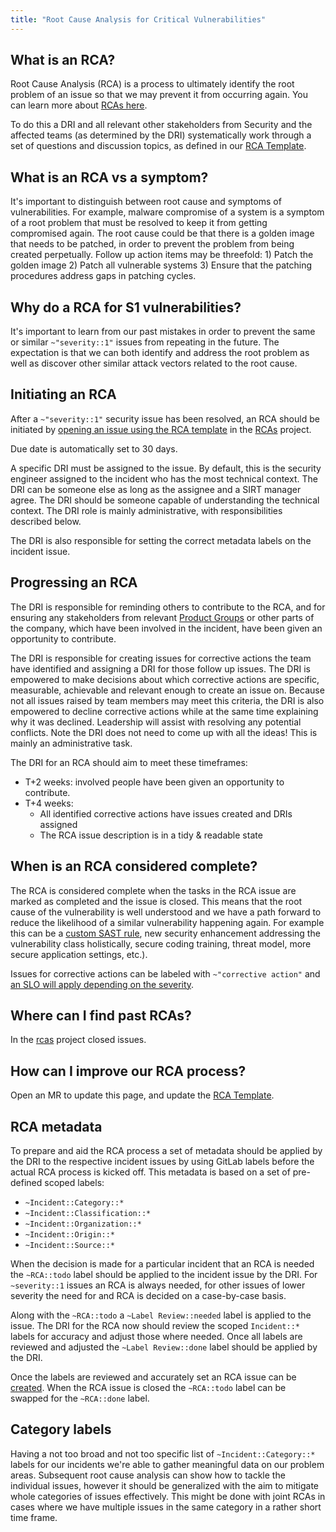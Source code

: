 ```yaml
---
title: "Root Cause Analysis for Critical Vulnerabilities"
---
```


## What is an RCA?

Root Cause Analysis (RCA) is a process to ultimately identify the root problem of an issue so that we may prevent it from occurring again. You can learn more about [RCAs here](https://about.gitlab.com/handbook/engineering/root-cause-analysis/).

To do this a DRI and all relevant other stakeholders from Security and the affected teams (as determined by the DRI) systematically work through a set of questions and discussion topics, as defined in our [RCA Template](https://gitlab.com/gitlab-com/gl-security/rcas/-/blob/main/.gitlab/issue_templates/RCA.md).

## What is an RCA vs a symptom?

It's important to distinguish between root cause and symptoms of vulnerabilities. For example, malware compromise of a system is a symptom of a root problem that must be resolved to keep it from getting compromised again. The root cause could be that there is a golden image that needs to be patched, in order to prevent the problem from being created perpetually. Follow up action items may be threefold: 1) Patch the golden image 2) Patch all vulnerable systems 3) Ensure that the patching procedures address gaps in patching cycles.

## Why do a RCA for S1 vulnerabilities?

It's important to learn from our past mistakes in order to prevent the same or similar `~"severity::1"` issues from repeating in the future. The expectation is that we can both identify and address the root problem as well as discover other similar attack vectors related to the root cause.

## Initiating an RCA

After a `~"severity::1"` security issue has been resolved, an RCA should be initiated by [opening an issue using the RCA template](https://gitlab.com/gitlab-com/gl-security/rcas/-/issues/new?issuable_template=RCA) in the [RCAs](https://gitlab.com/gitlab-com/gl-security/rcas) project.

Due date is automatically set to 30 days.

A specific DRI must be assigned to the issue. By default, this is the security engineer assigned to the incident who has the most technical context. The DRI can be someone else as long as the assignee and a SIRT manager agree. The DRI should be someone capable of understanding the technical context. The DRI role is mainly administrative, with responsibilities described below.

The DRI is also responsible for setting the correct metadata labels on the incident issue.

## Progressing an RCA

The DRI is responsible for reminding others to contribute to the RCA, and for ensuring any stakeholders from relevant [Product Groups](/handbook/product/categories/) or other parts of the company, which have been involved in the incident, have been given an opportunity to contribute.

The DRI is responsible for creating issues for corrective actions the team have identified and assigning a DRI for those follow up issues. The DRI is empowered to make decisions about which corrective actions are specific, measurable, achievable and relevant enough to create an issue on. Because not all issues raised by team members may meet this criteria, the DRI is also empowered to decline corrective actions while at the same time explaining why it was declined. Leadership will assist with resolving any potential conflicts.
Note the DRI does not need to come up with all the ideas! This is mainly an administrative task.

The DRI for an RCA should aim to meet these timeframes:

- T+2 weeks: involved people have been given an opportunity to contribute.
- T+4 weeks:
  - All identified corrective actions have issues created and DRIs assigned
  - The RCA issue description is in a tidy & readable state

## When is an RCA considered complete?

The RCA is considered complete when the tasks in the RCA issue are marked as completed and the issue is closed. This means that the root cause of the vulnerability is well understood and we have a path forward to reduce the likelihood of a similar vulnerability happening again. For example this can be a [custom SAST rule](https://docs.gitlab.com/ee/user/application_security/sast/#customize-rulesets), new security enhancement addressing the vulnerability class holistically, secure coding training, threat model, more secure application settings, etc.).

Issues for corrective actions can be labeled with `~"corrective action"` and [an SLO will apply depending on the severity](https://about.gitlab.com/handbook/engineering/quality/issue-triage/#severity-slos).

## Where can I find past RCAs?

In the [rcas](https://gitlab.com/gitlab-com/gl-security/rcas/-/issues?sort=created_date&state=closed) project closed issues.

## How can I improve our RCA process?

Open an MR to update this page, and update the [RCA Template](https://gitlab.com/gitlab-com/gl-security/rcas/-/blob/main/.gitlab/issue_templates/RCA.md).

## RCA metadata

To prepare and aid the RCA process a set of metadata should be applied by the DRI to the respective incident issues by using GitLab labels before
the actual RCA process is kicked off. This metadata is based on a set of pre-defined scoped labels:

- `~Incident::Category::*`
- `~Incident::Classification::*`
- `~Incident::Organization::*`
- `~Incident::Origin::*`
- `~Incident::Source::*`

When the decision is made for a particular incident that an RCA is needed the `~RCA::todo` label should be applied to the incident issue by the DRI.
For `~severity::1` issues an RCA is always needed, for other issues of lower severity the need for and RCA is decided on a case-by-case basis.

Along with the `~RCA::todo` a `~Label Review::needed` label is applied to the issue. The DRI for the RCA now should review the
scoped `Incident::*` labels for accuracy and adjust those where needed. Once all labels are reviewed and adjusted the
`~Label Review::done` label should be applied by the DRI.

Once the labels are reviewed and accurately set an RCA issue can be [created](https://gitlab.com/gitlab-com/gl-security/rcas/-/issues/new?issuable_template=RCA).
When the RCA issue is closed the `~RCA::todo` label can be swapped for the `~RCA::done` label.

## Category labels

Having a not too broad and not too specific list of `~Incident::Category::*` labels for our incidents we're
able to gather meaningful data on our problem areas. Subsequent root cause analysis can
show how to tackle the individual issues, however it should be generalized with the aim
to mitigate whole categories of issues effectively. This might be done with joint RCAs
in cases where we have multiple issues in the same category in a rather short time frame.
